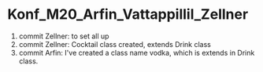 # Konf_M20_Arfin_Vattappillil_Zellner
1. commit Zellner: to set all up
2. commit Zellner: Cocktail class created, extends Drink class
3. commit Arfin: I've created a class name vodka, which is extends in Drink class. 
